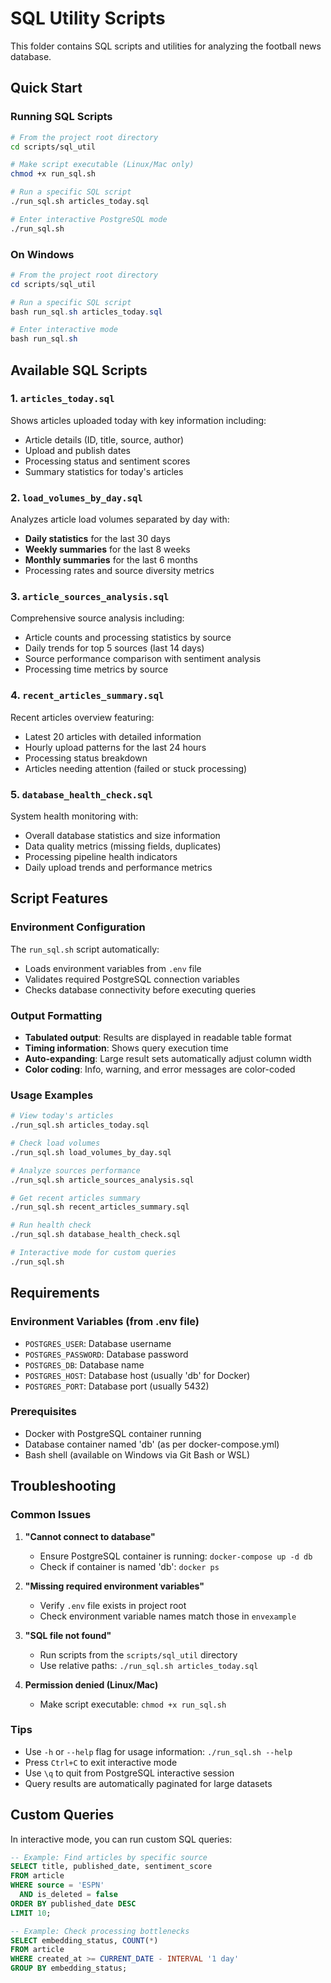 # SQL Utility Scripts

This folder contains SQL scripts and utilities for analyzing the football news database.

## Quick Start

### Running SQL Scripts

```bash
# From the project root directory
cd scripts/sql_util

# Make script executable (Linux/Mac only)
chmod +x run_sql.sh

# Run a specific SQL script
./run_sql.sh articles_today.sql

# Enter interactive PostgreSQL mode
./run_sql.sh
```

### On Windows

```powershell
# From the project root directory
cd scripts/sql_util

# Run a specific SQL script
bash run_sql.sh articles_today.sql

# Enter interactive mode
bash run_sql.sh
```

## Available SQL Scripts

### 1. `articles_today.sql`
Shows articles uploaded today with key information including:
- Article details (ID, title, source, author)
- Upload and publish dates
- Processing status and sentiment scores
- Summary statistics for today's articles

### 2. `load_volumes_by_day.sql`
Analyzes article load volumes separated by day with:
- **Daily statistics** for the last 30 days
- **Weekly summaries** for the last 8 weeks  
- **Monthly summaries** for the last 6 months
- Processing rates and source diversity metrics

### 3. `article_sources_analysis.sql`
Comprehensive source analysis including:
- Article counts and processing statistics by source
- Daily trends for top 5 sources (last 14 days)
- Source performance comparison with sentiment analysis
- Processing time metrics by source

### 4. `recent_articles_summary.sql`
Recent articles overview featuring:
- Latest 20 articles with detailed information
- Hourly upload patterns for the last 24 hours
- Processing status breakdown
- Articles needing attention (failed or stuck processing)

### 5. `database_health_check.sql`
System health monitoring with:
- Overall database statistics and size information
- Data quality metrics (missing fields, duplicates)
- Processing pipeline health indicators
- Daily upload trends and performance metrics

## Script Features

### Environment Configuration
The `run_sql.sh` script automatically:
- Loads environment variables from `.env` file
- Validates required PostgreSQL connection variables
- Checks database connectivity before executing queries

### Output Formatting
- **Tabulated output**: Results are displayed in readable table format
- **Timing information**: Shows query execution time
- **Auto-expanding**: Large result sets automatically adjust column width
- **Color coding**: Info, warning, and error messages are color-coded

### Usage Examples

```bash
# View today's articles
./run_sql.sh articles_today.sql

# Check load volumes
./run_sql.sh load_volumes_by_day.sql

# Analyze sources performance
./run_sql.sh article_sources_analysis.sql

# Get recent articles summary
./run_sql.sh recent_articles_summary.sql

# Run health check
./run_sql.sh database_health_check.sql

# Interactive mode for custom queries
./run_sql.sh
```

## Requirements

### Environment Variables (from .env file)
- `POSTGRES_USER`: Database username
- `POSTGRES_PASSWORD`: Database password  
- `POSTGRES_DB`: Database name
- `POSTGRES_HOST`: Database host (usually 'db' for Docker)
- `POSTGRES_PORT`: Database port (usually 5432)

### Prerequisites
- Docker with PostgreSQL container running
- Database container named 'db' (as per docker-compose.yml)
- Bash shell (available on Windows via Git Bash or WSL)

## Troubleshooting

### Common Issues

1. **"Cannot connect to database"**
   - Ensure PostgreSQL container is running: `docker-compose up -d db`
   - Check if container is named 'db': `docker ps`

2. **"Missing required environment variables"**
   - Verify `.env` file exists in project root
   - Check environment variable names match those in `envexample`

3. **"SQL file not found"**
   - Run scripts from the `scripts/sql_util` directory
   - Use relative paths: `./run_sql.sh articles_today.sql`

4. **Permission denied (Linux/Mac)**
   - Make script executable: `chmod +x run_sql.sh`

### Tips
- Use `-h` or `--help` flag for usage information: `./run_sql.sh --help`
- Press `Ctrl+C` to exit interactive mode
- Use `\q` to quit from PostgreSQL interactive session
- Query results are automatically paginated for large datasets

## Custom Queries

In interactive mode, you can run custom SQL queries:

```sql
-- Example: Find articles by specific source
SELECT title, published_date, sentiment_score 
FROM article 
WHERE source = 'ESPN' 
  AND is_deleted = false 
ORDER BY published_date DESC 
LIMIT 10;

-- Example: Check processing bottlenecks
SELECT embedding_status, COUNT(*) 
FROM article 
WHERE created_at >= CURRENT_DATE - INTERVAL '1 day'
GROUP BY embedding_status;
``` 
